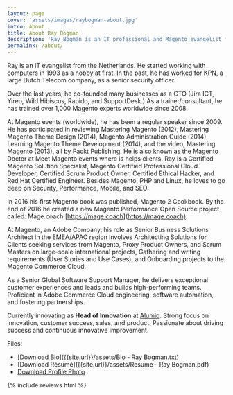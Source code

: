 ```yaml
---
layout: page
cover: 'assets/images/raybogman-about.jpg'
intro: About
title: About Ray Bogman
description: 'Ray Bogman is an IT professional and Magento evangelist from the Netherlands. Over the last years he co-founded many businesses as a CTO (Jira ICT, Yireo, Wild Hibiscus, Rapido and SupportDesk.) As a trainer/consultant, he has trained over 1,000 Magento experts worldwide since 2008. By the end of 2016 he created a new Magento Performance Open Source project called: Mage.coach. Between 2018-2025 worked at Magento/Adobe as a Senior Business Solution Architect, Senior Global Software Support Manager, and Head of Commerce Customer Engineering. Currently, he is working for Alumio as Head of Innovation.'
permalink: /about/
---
```


Ray is an IT evangelist from the Netherlands. He started working with computers in 1993 as a hobby at first. In the past, he has worked for KPN, a large Dutch Telecom company, as a senior security officer.

Over the last years, he co-founded many businesses as a CTO (Jira ICT, Yireo, Wild Hibiscus, Rapido, and SupportDesk.) As a trainer/consultant, he has trained over 1,000 Magento experts worldwide since 2008.

At Magento events (worldwide), he has been a regular speaker since 2009. He has participated in reviewing Mastering Magento (2012), Mastering Magento Theme Design (2014), Magento Administration Guide (2014), Learning Magento Theme Development (2014), and the video, Mastering Magento (2013), all by Packt Publishing. He is also known as the Magento Doctor at Meet Magento events where is helps clients. Ray is a Certified Magento Solution Specialist, Magento Certified Professional Cloud Developer, Certified Scrum Product Owner, Certified Ethical Hacker, and Red Hat Certified Engineer. Besides Magento, PHP and Linux, he loves to go deep on Security, Performance, Mobile, and SEO.

In 2016 his first Magento book was published, Magento 2 Cookbook. By the end of 2016 he created a new Magento Performance Open Source project called: Mage.coach [https://mage.coach](https://mage.coach).

At Magento, an Adobe Company, his role as Senior Business Solutions Architect in the EMEA/APAC region involves Architecting Solutions for Clients seeking services from Magento, Proxy Product Owners, and Scrum Masters on large-scale international projects, Gathering and writing requirements (User Stories and Use Cases), and Onboarding projects to the Magento Commerce Cloud.

As a Senior Global Software Support Manager, he delivers exceptional customer experiences and leads and builds high-performing teams. Proficient in Adobe Commerce Cloud engineering, software automation, and fostering partnerships.

Currently innovating as **Head of Innovation** at [Alumio](https://alumio.com). Strong focus on innovation, customer success, sales, and product. Passionate about driving success and continuous innovative improvement.

Files:
- [Download Bio]({{site.url}}/assets/Bio - Ray Bogman.txt)
- [Download Résumé]({{site.url}}/assets/Resume - Ray Bogman.pdf)
- [Download Profile Photo]({{site.url}}/assets/images/ray.png)


{% include reviews.html %}
